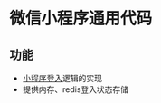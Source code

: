 # 微信小程序通用代码
## 功能
- [小程序登入](https://developers.weixin.qq.com/miniprogram/dev/framework/open-ability/login.html)逻辑的实现
- 提供内存、redis登入状态存储



